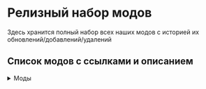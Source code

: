 # Релизный набор модов
Здесь хранится полный набор всех наших модов с историей их обновлений/добавлений/удалений
## Список модов с ссылками и описанием
<details>
	<summary>Моды</summary>
	
[**AI–Improvements**](https://www.curseforge.com/minecraft/mc-mods/ai-improvements) – улучшения ИИ

[**Alex 's Mobs**](https://www.curseforge.com/minecraft/mc-mods/alexs-mobs) – расширение мобов в мире

[**All Bark All Bite**](https://www.curseforge.com/minecraft/mc-mods/all-bark-all-bite) – настоящие собаки и многое что с ними связано

[**Alternate Current**](https://www.curseforge.com/minecraft/mc-mods/alternate-current) – оптимизация редстоуна

[**Ambient Sounds**](https://www.curseforge.com/minecraft/mc-mods/ambientsounds) – звуки вокруг вас

[**AntiGhost**]( https://www.curseforge.com/minecraft/mc-mods/antighost) – по нажатию кнопки (настроить нужно самому) запрашивает обновление положения блоков с сервера чтобы избавиться от «призраных» блоков

[**AppleSkin**](https://www.curseforge.com/minecraft/mc-mods/appleskin) – QoL в интерфейсе еды

[**Aquamirae**](https://www.curseforge.com/minecraft/mc-mods/ob-aquamirae) – расширение ледяных биомов с множеством загадок и приключений

[**Architectury API**](https://www.curseforge.com/minecraft/mc-mods/architectury-api)

[**Armor Poser**](https://modrinth.com/mod/armor-poser) – стойка брони теперь супермодель, крутите её как хотите

[**Artifacts**](https://www.curseforge.com/minecraft/mc-mods/artifacts) – итемы с баффами как на манер террарии

[**Automobility**](https://www.curseforge.com/minecraft/mc-mods/automobility) – МАШИНЫ

[**Bad Packets**](https://www.curseforge.com/minecraft/mc-mods/badpackets) – оптимизация сетевого кода

[**Bad Wither No Cookie Reloaded**](https://www.curseforge.com/minecraft/mc-mods/bad-wither-no-cookie-reloaded) – глушит иссушителя и еще пару глобальных звуков чтобы они проигрывались только вблизи, а не по всей вселенной

[**Balm**](https://www.curseforge.com/minecraft/mc-mods/balm)

[**Ban Hammer**](https://www.curseforge.com/minecraft/mc-mods/ban-hammer) – название говорит само за себя, это оружие Админа которое есть только у Админа на случай если надо покарать кого-то (даже самого Админа)

[**Better Combat**](https://www.curseforge.com/minecraft/mc-mods/better-combat-by-daedelus) – обновленная система анимаций боя и самой боёвки

[**Better Logs**](https://www.curseforge.com/minecraft/mc-mods/better-logs) – декоративные закругленные бревна, вдруг вам захочется сделать что-то с круглыми бревнами а не квадратными

[**Better Stats**](https://www.curseforge.com/minecraft/mc-mods/better-stats) – отображение вашей статистики в разделе меню паузы

[**Better Third Person**](https://www.curseforge.com/minecraft/mc-mods/better-third-person) – улучшение камеры третьего вида

[**Better Villages**](https://www.curseforge.com/minecraft/mc-mods/better-village-forge) – улучшенная генерация деревень

[**BetterF3**](https://www.curseforge.com/minecraft/mc-mods/betterf3) – улучшение меню отладки

[**Biomes O 'Plenty**](https://www.curseforge.com/minecraft/mc-mods/biomes-o-plenty) – новые биомы

[**Builders Crafts &Addition**](https://www.curseforge.com/minecraft/mc-mods/buildersaddition) – всякая косметика для построек

[**Caelus API**](https://www.curseforge.com/minecraft/mc-mods/caelus)

[**Canary**](https://www.curseforge.com/minecraft/mc-mods/canary) – оптимизации

[**Catalogue**](https://www.curseforge.com/minecraft/mc-mods/catalogue) – красивый список модов

[**ChatLagRemover**](https://www.curseforge.com/minecraft/mc-mods/chatlagremover) – иногда при отправке сообщений в чате весь сервер знатно пролагивает. Больше не будет

[**Chattix**](https://www.curseforge.com/minecraft/mc-mods/chattix) – красивый чат

[**Citadel**](https://www.curseforge.com/minecraft/mc-mods/citadel)

[**Cloth Config API**](https://www.curseforge.com/minecraft/mc-mods/cloth-config)

[**Cloud Storage**](https://www.curseforge.com/minecraft/mc-mods/alexs-cloud-storage) – буквально облачное хранилище. По сути являет собой очень интересную альтернативу Refined Storage, но в ванильном стиле и с большим количеством интересных дополнений

[**Comforts**](https://www.curseforge.com/minecraft/mc-mods/comforts) – спальники и прочее походное

[**Configured**](https://www.curseforge.com/minecraft/mc-mods/configured) – удобная конфигурация клиентской стороны модов

[**ConnectedTexturesMod**](https://www.curseforge.com/minecraft/mc-mods/ctm) – текстуры блоков могут красиво объединяться

[**Controling**](https://www.curseforge.com/minecraft/mc-mods/controlling) – поиск кейбиндов в настройках управления

[**Corail Tombstone**](https://www.curseforge.com/minecraft/mc-mods/corail-tombstone) – могилы при смерти и еще куча мелочей с ними связанных

[**CosmeticArmorReworked**](https://www.curseforge.com/minecraft/mc-mods/cosmetic-armor-reworked) – косметические слоты для брони

[**Create Big Cannons**](https://www.curseforge.com/minecraft/mc-mods/create-big-cannons) – модульные орудия. Хотели собрать корабельную артиллерийскую батарею? Теперь можно

[**Create Chunkloading**](https://www.curseforge.com/minecraft/mc-mods/create-chunkloading) – постоянная загрузка чанков

[**Create Crafts &Additions**](https://www.curseforge.com/minecraft/mc-mods/createaddition) – дополнения для криэйта, куча мелочей

[**Create Deco**](https://www.curseforge.com/minecraft/mc-mods/create-deco) – декор в стиле криэйта

[**Create Decoration Casing**](https://www.curseforge.com/minecraft/mc-mods/create-decoration-casing) – декор сс рамками криэйта

[**Create Enchantment Industry**](https://www.curseforge.com/minecraft/mc-mods/create-enchantment-industry) – интеграция механик зачарования в механики криэйта

[**Create Goggles**](https://www.curseforge.com/minecraft/mc-mods/create-goggles) – теперь итемы криэйта как очки и еще пару мелочей можно объединять с броней

[**Create Slice &Dice**](https://www.curseforge.com/minecraft/mc-mods/slice-and-dice) – доп для фермерства

[**Create Teleporters**](https://www.curseforge.com/minecraft/mc-mods/create-teleporters) – телепорты в криэйте

[**Create Track Map**]( https://modrinth.com/mod/create-track-map) – карта путей и станций поездов Create

[**Create Train Additions**](https://www.curseforge.com/minecraft/mc-mods/create-train-additions) – дополнения для поездов криэйта

[**Create**](https://www.curseforge.com/minecraft/mc-mods/create)

[**Create: Alloyed**](https://www.curseforge.com/minecraft/mc-mods/create-alloyed) – сплавы в криэйте

[**Create: Armory**](https://www.curseforge.com/minecraft/mc-mods/create-armory) – огнестрельное оружие для криэйта

[**Create: Broken Bad**](https://www.curseforge.com/minecraft/mc-mods/create-broken-bad) – дополнение для Create, с особой, кхм, химией

[**Create: Central Kitchen**](https://www.curseforge.com/minecraft/mc-mods/create-central-kitchen) – механики готовки в криэйте

[**Create: Crystal Clear**](https://www.curseforge.com/minecraft/mc-mods/create-crystal-clear) – стекло в стенах механизмов

[**Create: Misc &Things**](https://www.curseforge.com/minecraft/mc-mods/create-misc-and-things) – еще куча мелочей для криэйта

[**Create: Modern Train Parts**](https://www.curseforge.com/minecraft/mc-mods/create-modern-train-parts) – декор для поездов в современном стиле

[**Create: Steam 'n Rails**](https://www.curseforge.com/minecraft/mc-mods/create-steam-n-rails) – и еще дополнение для поездов криэйта

[**CreativeCore**](https://www.curseforge.com/minecraft/mc-mods/creativecore)

[**Curios API**](https://www.curseforge.com/minecraft/mc-mods/curios) – доп слоты для итемов (например для элитр чтобы не занимать слот брони)

[**Dave 's Building Extended**](https://www.curseforge.com/minecraft/mc-mods/daves-building-extended-fabric) – куча блоков для строительства в стиле криэйта

[**Discord Integration**](https://www.curseforge.com/minecraft/mc-mods/dcintegration) – интеграция с дискордом (и она уже работает!)

[**Do a Barrel Roll**](https://www.curseforge.com/minecraft/mc-mods/do-a-barrel-roll) – новая физика для элитр

[**Drink Beer Refill**](https://www.curseforge.com/minecraft/mc-mods/drink-beer-refill) – любите пиво? Можете варить его сами прямо в игре!

[**Droplight**](https://www.curseforge.com/minecraft/mc-mods/droplight) – у редких итемов выпавших в мир будут лучи, показывающие где они лежат, на манер Borderlands

[**Dynamic Crosshair Compat**](https://www.curseforge.com/minecraft/mc-mods/dynamic-crosshair-compat) – добавляет совместимость с другими модами

[**Dynamic Crosshair**](https://www.curseforge.com/minecraft/mc-mods/dynamic-crosshair) – динамическая крестовина под разные ситуации и предметы, которая скрывается когда не нужна

[**Easier Sleeping**](https://www.curseforge.com/minecraft/mc-mods/easier-sleeping) – контроль сколько процентов игроков должно спать чтобы ночь скипнулась

[**Ecologics**](https://www.curseforge.com/minecraft/mc-mods/ecologics) – биомы станут более "живыми"

[**Elytra Slot**](https://www.curseforge.com/minecraft/mc-mods/elytra-slot) – слот для элитр в Curios

[**Enchantment Descriptions**](https://www.curseforge.com/minecraft/mc-mods/enchantment-descriptions) – описание зачарований

[**End Remastered**](https://www.curseforge.com/minecraft/mc-mods/endremastered) – теперь в энд попасть сложнее и путешествие будет куда интереснее

[**Ender Mail**](https://www.curseforge.com/minecraft/mc-mods/ender-mail) – почта, но не России. Теперь вам не обязательно бегать к друзьям чтобы что-то передать – за вас это сделают эндермены-почтальоны

[**Entity Collision FPS Fix**](https://www.curseforge.com/minecraft/mc-mods/entity-collision-fps-fix) – оптимизация существ

[**EntityCulling**](https://www.curseforge.com/minecraft/mc-mods/entityculling) – оптимизация существ

[**Every Compat**](https://www.curseforge.com/minecraft/mc-mods/every-compat) – совместимость всех видов дерева с крафтами

[**ExpandAbility**](https://www.curseforge.com/minecraft/mc-mods/expandability)

[**Extended Cogwheels**](https://www.curseforge.com/minecraft/mc-mods/create-extended-cogs) – больше "других колес"криэйта :)

[**Extended Flywheels**](https://www.curseforge.com/minecraft/mc-mods/create-extended-flywheels) – больше "колес"криэйта

[**FallingTree**](https://www.curseforge.com/minecraft/mc-mods/falling-tree) – деревья падают если срубить один блок

[**Farmer 's Delight**](https://www.curseforge.com/minecraft/mc-mods/farmers-delight) – фермерство

[**Farmer 's Respite**](https://www.curseforge.com/minecraft/mc-mods/farmers-respite) – фермерство

[**Ferrite Core**](https://www.curseforge.com/minecraft/mc-mods/ferritecore) – оптимизация памяти

[**Fire Extinguisher and more - Stop the Fire**](https://modrinth.com/mod/fire-extinguisher) – пожар? Напалм? Зажигательные боеприпасы? Нет, это чек-лист, это описание того с чем вы сможете бороться с помощью этого мода

[**FlickerFix**](https://www.curseforge.com/minecraft/mc-mods/flickerfix) – когда кончается действие ночного зрения – экран не мерцает, а постепенно темнеет

[**Fluidlogged**](https://modrinth.com/mod/fluidlogged) – добавление совместимости для всех жидкостей чтобы они могли красиво заполнять не только стандартные блоки, но и полублоки например

[**Forgiving Void**](https://www.curseforge.com/minecraft/mc-mods/forgiving-void) – упал в пустоту? Свалишься с неба

[**GeckoLib**](https://www.curseforge.com/minecraft/mc-mods/geckolib)

[**GoProne**](https://www.curseforge.com/minecraft/mc-mods/goprone) – лечь на пол и быть высотой в 1 блок

[**Handcrafted**](https://modrinth.com/mod/handcrafted) – декор для дома

[**Immersive Structures**](https://modrinth.com/mod/immersive-structures) – различные постройки в мире

[**Incapacitated**](https://www.curseforge.com/minecraft/mc-mods/incapacitated) – умерли? Не беда, если рядом ваш товарищ, то он сможет помочь вам подняться и не погибнуть!

[**Infinity Buttons**](https://modrinth.com/mod/infinitybuttons) – множество кнопок, некоторые даже со звуком

[**Inventory Profiles Next**](https://www.curseforge.com/minecraft/mc-mods/inventory-profiles-next) – сортировка инвентаря и еще вагон приколов для него **же**

[**Italian Delight**](https://www.curseforge.com/minecraft/mc-mods/italian-delights-add-on-for-farmers-delight) – дополнение с итальянской едой для Farmer’s Delight

[**ItemPhysic**](https://www.curseforge.com/minecraft/mc-mods/itemphysic) – физика для итемов выброшенных из инвентаря/дропнутых с мобов/сундуков/etc

[**ItemResistance**](https://modrinth.com/mod/itemresistance) – итемы больше не пропадут из-за взрывов

[**Jade Addons**](https://www.curseforge.com/minecraft/mc-mods/jade-addons) – аддоны для Jade

[**Jade**](https://www.curseforge.com/minecraft/mc-mods/jade) – what the hell is it на стероидах

[**JER Integration**](https://www.curseforge.com/minecraft/mc-mods/jer-integration) – интеграции модов для JER

[**JourneyMap**](https://www.curseforge.com/minecraft/mc-mods/journeymap) – мини и глобальная карта мира

[**Just Enough Farmer 's Recipes**](https://www.curseforge.com/minecraft/mc-mods/farmers-delight-jei-plugin) – аддон для JEI для фермерства

[**Just Enough Items**](https://www.curseforge.com/minecraft/mc-mods/jei) – полный список всех вещей и рецепты

[**Just Enough Resources**](https://www.curseforge.com/minecraft/mc-mods/just-enough-resources-jer) – аддон для JEI для ресурсов

[**Keymap**](https://modrinth.com/mod/keymap) – переработка экрана для настройки клавиш управления

[**Kobolds**](https://www.curseforge.com/minecraft/mc-mods/kobolds) – подземная раса с новыми постройками

[**Kotlin For Forge**](https://www.curseforge.com/minecraft/mc-mods/kotlin-for-forge)

[**Lazy DataFixerUpper(LazyDFU)**](https://www.curseforge.com/minecraft/mc-mods/lazy-dfu-forge) – оптимизации

[**Let Sleeping Dogs Lie**](https://www.curseforge.com/minecraft/mc-mods/let-sleeping-dogs-lie) – пёсики могут лежать если вы сказали им сидеть и ждать вас

[**Let’s do Wine !**](https://www.curseforge.com/minecraft/mc-mods/lets-do-wine) – теперь вы сможете стать виноделом. Ну кто не любит хорошее вино?

[**LibIPN**](https://www.curseforge.com/minecraft/mc-mods/libipn)

[**Lightspeed – Launch optimizations**](https://www.curseforge.com/minecraft/mc-mods/lightspeedmod) – оптимизации при запуске (на моем компе грузится минуту, прошлая сборка с тоже больше, чем сотней модов грузилась минут пять)

[**Login Protection**](https://www.curseforge.com/minecraft/mc-mods/login-protection) – пока вы грузитесь в мир вас не убьют

[**Macaw 's Bridges – BOP**](https://www.curseforge.com/minecraft/mc-mods/macaws-bridges-biome-o-plenty)

[**Macaw 's Bridges**](https://www.curseforge.com/minecraft/mc-mods/macaws-bridges)

[**Macaw 's Doors**](https://www.curseforge.com/minecraft/mc-mods/macaws-doors)

[**Macaw 's Fences – BOP**](https://www.curseforge.com/minecraft/mc-mods/macaws-fences-biomes-o-plenty)

[**Macaw 's Fences and Walls**](https://www.curseforge.com/minecraft/mc-mods/macaws-fences-and-walls)

[**Macaw 's Furniture**](https://www.curseforge.com/minecraft/mc-mods/macaws-furniture)

[**Macaw 's Furnitures – BOP**](https://www.curseforge.com/minecraft/mc-mods/macaws-furnitures-biomes-o-plenty)

[**Macaw 's Lights and Lamps**](https://www.curseforge.com/minecraft/mc-mods/macaws-lights-and-lamps)

[**Macaw 's Paths and Pavings**](https://www.curseforge.com/minecraft/mc-mods/macaws-paths-and-pavings)

[**Macaw 's Roofs – BOP**](https://www.curseforge.com/minecraft/mc-mods/macaws-roofs-biomes-o-plenty)

[**Macaw 's Roofs**](https://www.curseforge.com/minecraft/mc-mods/macaws-roofs)

[**Macaw 's Trapdoors**](https://www.curseforge.com/minecraft/mc-mods/macaws-trapdoors)

[**Macaw 's Windows**](https://www.curseforge.com/minecraft/mc-mods/macaws-windows)

[**Magnesium/Rubidium Extras**](https://www.curseforge.com/minecraft/mc-mods/magnesium-extras) – допы для переработки движка

[**Maintenance Mode**](https://modrinth.com/mod/maintenancemode) – если Админу надо будет что-то сделать на сервере без присутствия других игроков – теперь он сможет это сделать

[**Meme In A Bottle**](https://modrinth.com/mod/meme-in-a-bottle) – мемы в бутылках. Буквально.

[**Memory Leak Fix**](https://modrinth.com/mod/memoryleakfix) – фикс утечек памяти, я даже знаю людей которым он может помочь (лишь бы ничего не испортил)

[**MineMention**](https://modrinth.com/mod/minemention) – тегать игроков внутри игры

[**MmmMmmMmmmmm**](https://www.curseforge.com/minecraft/mc-mods/mmmmmmmmmmmm) – кукла для битья (тестить дпс, например)

[**ModernFix**](https://www.curseforge.com/minecraft/mc-mods/modernfix) – куча фиксов

[**Moonlight Library**](https://www.curseforge.com/minecraft/mc-mods/selene)

[**Mouse Tweaks**](https://www.curseforge.com/minecraft/mc-mods/mouse-tweaks) – твики для управления мышкой в инвентаре

[**Nether 's Delight**](https://www.curseforge.com/minecraft/mc-mods/nethers-delight) – фермерство в аду

[**NetherPortalFix**](https://www.curseforge.com/minecraft/mc-mods/netherportalfix) – фикс порталов в ад

[**NotEnoughAnimations Mod**](https://www.curseforge.com/minecraft/mc-mods/not-enough-animations) – анимации персонажа

[**Nyf’s Spiders**](https://www.curseforge.com/minecraft/mc-mods/nyfs-spiders) – пауки, которые устроят нам вьетнам

[**Obscure API**](https://www.curseforge.com/minecraft/mc-mods/obscure-api)

[**Oculus Flywheel Compat**](https://www.curseforge.com/minecraft/mc-mods/iris-flywheel-compat) – объединение шейдеров и криэйта (фпс будет страдать не так сильно)

[**Oculus**](https://www.curseforge.com/minecraft/mc-mods/oculus) – шейдеры

[**Overweight Farming**](https://www.curseforge.com/minecraft/mc-mods/overweight-farming) – для фермерства

[**Paladin's Furniture Mod**](https://modrinth.com/mod/paladins-furniture) – декор для дома

[**Patchouli**](https://www.curseforge.com/minecraft/mc-mods/patchouli) – на этом моде работают различные книги-вики для других модов

[**Permission Levels**](https://www.curseforge.com/minecraft/mc-mods/permission-levels) – уровни разрешений операторов, нужно на условное будущее в случае создания системы контроля разрешений

[**Piglin Proliferation**](https://www.curseforge.com/minecraft/mc-mods/piglin-proliferation) – переработка пиглинов

[**Pluto**](https://www.curseforge.com/minecraft/mc-mods/pluto) – оптимизация сетевого кода

[**Polymorph**](https://www.curseforge.com/minecraft/mc-mods/polymorph) – если один рецепт завязан на несколько итемов, есть кнопка чтобы сменять итемы (ситуация маловероятна, но "на всякий случай")

[**Presence Footsteps (Forge)**](https://www.curseforge.com/minecraft/mc-mods/presence-footsteps-forge) – переработка звуков ходьбы

[**Realistic Cities**](https://www.curseforge.com/minecraft/mc-mods/realisticcities) – немного декора для постройки городов

[**Realistic Explosion Physics**](https://www.curseforge.com/minecraft/mc-mods/realistic-explosion-physics) – блоки не исчезают при взрыве, а при наличии места – разлетаются как материал в реальной жизни

[**ReAuth**](https://www.curseforge.com/minecraft/mc-mods/reauth) – фикс отваливающейся сессии (нужен для тех, у кого лицуха, "на всякий случай")

[**Refined Storage**](https://www.curseforge.com/minecraft/mc-mods/refined-storage) – сверхтехнологичное хранилище (да, вы можете получить электричество из кинетической энергии криэйта)

[**Rubidium Dynamic Lights**](https://www.curseforge.com/minecraft/mc-mods/dynamiclights-reforged) – свет работает, когда держишь в руках светящийся предмет (факел например)

[**Rubidium**](https://www.curseforge.com/minecraft/mc-mods/rubidium) – массовая переработка движка майна

[**Saturn**](https://www.curseforge.com/minecraft/mc-mods/saturn) – оптимизация

[**Season HUD**](https://www.curseforge.com/minecraft/mc-mods/seasonhud) – интерфейс для времен года

[**Serene Seasons**](https://www.curseforge.com/minecraft/mc-mods/serene-seasons) – смена времен года

[**Sereneseasonfix**](https://www.curseforge.com/minecraft/mc-mods/serene-seasons-fix) – фиксы для смены времен года

[**Server Tab Info**](https://www.curseforge.com/minecraft/mc-mods/server-tab-info) – новое меню на Tab, больше полезной информации вместо просто иконки качества коннекта

[**Shutup Experimental Settings**](https://www.curseforge.com/minecraft/mc-mods/shutup-experimental-settings) – удаление предупреждения о экспериментальных настройках

[**Simple Flashlight Port**](https://www.curseforge.com/minecraft/mc-mods/simple-flashlight-port) – фонарик. Просто фонарик. Если бы вы знали как мне его не хватало вы бы расплакались

[**Simple Planes**](https://www.curseforge.com/minecraft/mc-mods/simple-planes) – самолеты–вертолеты

[**Simply Light**](https://www.curseforge.com/minecraft/mc-mods/simply-light) – лампы

[**Simply Swords**](https://www.curseforge.com/minecraft/mc-mods/simply-swords) – расширяет арсенал оружием совместимым с Better Combat, так что теперь будет выбор из того чем наказывать супостатов

[**Sleep Tight**](https://www.curseforge.com/minecraft/mc-mods/sleep-tight) – переработанная система сна, которая освежит и немного усложнит игру

[**Smoothchunk mod**](https://www.curseforge.com/minecraft/mc-mods/smooth-chunk-save) – фикс для сервера для исправления фризов при сохранении чанков

[**Snow !Real Magic**](https://www.curseforge.com/minecraft/mc-mods/snow-real-magic-fabric) – немного доработанная механика снега

[**Sophisticated Backpacks**](https://www.curseforge.com/minecraft/mc-mods/sophisticated-backpacks) – рюкзаки

[**Sophisticated Core**](https://www.curseforge.com/minecraft/mc-mods/sophisticated-core)

[**Sound Physics Remastered**](https://www.curseforge.com/minecraft/mc-mods/sound-physics-remastered) – физика звука, например эхо в пещерах

[**Spark**](https://www.curseforge.com/minecraft/mc-mods/spark) – профайлер для сервера, нужен админчику

[**Spawn Animations**](https://modrinth.com/datapack/spawn-animations) – анимации спавна мобов (если ваши фермы из-за этого сломались, простите)

[**Starlight**](https://www.curseforge.com/minecraft/mc-mods/starlight-forge) – переработка движка для света

[**Submerged Explosions**](https://www.curseforge.com/minecraft/mc-mods/submerged-explosions) – взрывы разрушают блоки и под водой тоже

[**Supplementaries**](https://www.curseforge.com/minecraft/mc-mods/supplementaries) – интерактивный декор

[**Swashbucklers!**](https://www.curseforge.com/minecraft/mc-mods/swashbucklers) – вы хотели бороздить моря? Почувствовать себя пиратом? Теперь можете! Мод добавляет корабли и возможность сражаться друг с другом в море

[**TerraBlender**](https://www.curseforge.com/minecraft/mc-mods/terrablender)

[**The Lost Castle**](https://www.curseforge.com/minecraft/mc-mods/the-lost-castle) – редкий огромный замок с множеством секретов

[**Too Fast**](https://www.curseforge.com/minecraft/mc-mods/too-fast) – фикс для сервера

[**Visual Workbench**](https://www.curseforge.com/minecraft/mc-mods/visual-workbench) – итемы на выпадают с верстака сами и красиво отображаются на самом верстаке

[**YDM 's Weapon Master**](https://www.curseforge.com/minecraft/mc-mods/ydms-weapon-master) – ваше оружие будет отображаться на модельке персонажа

[**Yung’s Better Dungeons**](https://www.curseforge.com/minecraft/mc-mods/yungs-better-dungeons) – данжи, много разных данжей

[**Yung’s Bridges**](https://www.curseforge.com/minecraft/mc-mods/yungs-bridges) – красивые мосты в мире

[**Yung’s Extras**](https://www.curseforge.com/minecraft/mc-mods/yungs-extras) – различные постройки в мире

</details>
